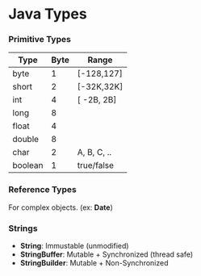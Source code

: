 # Java Types
### Primitive Types

Type    | Byte |   Range    
------- | ---- | ----------
byte    |  1   | [-128,127]
short   |  2   | [-32K,32K]
int     |  4   | [ -2B, 2B]
long    |  8   | 
float   |  4   | 
double  |  8   | 
char    |  2   | A, B, C, ..
boolean |  1   | true/false

### Reference Types 
For complex objects. (ex: **Date**)

### Strings
* **String**: Immustable (unmodified)
* **StringBuffer**: Mutable + Synchronized (thread safe)
* **StringBuilder**: Mutable + Non-Synchronized
